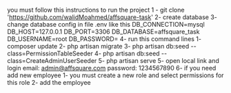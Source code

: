 you must follow this instructions to run the project
    1 - git clone 'https://github.com/walidMoahmed/affsquare-task'
    2- create database 
    3- change database config in file .env 
        like this 
            DB_CONNECTION=mysql
            DB_HOST=127.0.0.1
            DB_PORT=3306
            DB_DATABASE=affsquare_task
            DB_USERNAME=root
            DB_PASSWORD=
    4- run this command lines
        1- composer update
        2- php artisan migrate
        3- php artisan db:seed --class=PermissionTableSeeder
        4- php artisan db:seed --class=CreateAdminUserSeeder
        5- php artisan serve
    5- open local link and login
        email: admin@affsquare.com
        password: 1234567890
    6- if you need add new employee 
        1- you must create a new role and select permissions for this role
        2- add the employee
    
